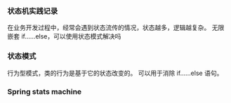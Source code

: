 ### 状态机实践记录

在业务开发过程中，经常会遇到状态流传的情况，状态越多，逻辑越复杂。
无限嵌套 if……else，可以使用状态模式解决吗

### 状态模式
行为型模式，类的行为是基于它的状态改变的。
可以用于消除 if……else 语句。



### Spring stats machine